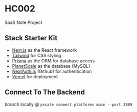 # HC002
SaaS Note Project

## Stack Starter Kit
- [Next.js](https://nextjs.org/) as the React framework
- [Tailwind](https://tailwindcss.com/) for CSS styling
- [Prisma](https://prisma.io/) as the ORM for database access
- [PlanetScale](https://planetscale.com/) as the database (MySQL)
- [NextAuth.js](https://next-auth.js.org/) (Github) for authentication
- [Vercel](http://vercel.com/) for deployment

## Connect To The Backend
branch locally @ `pscale connect platforms main --port 3309`
